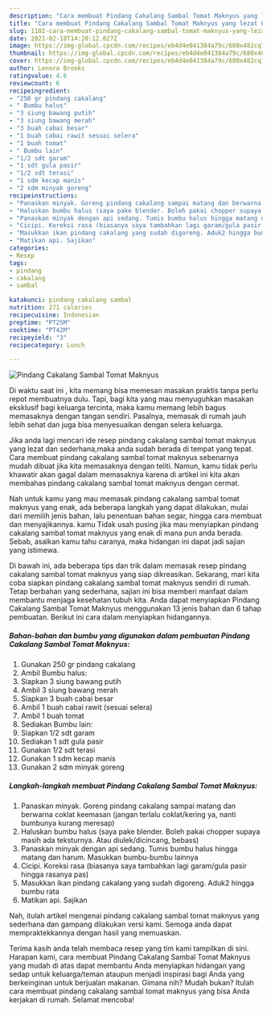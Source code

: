 ```yaml
---
description: "Cara membuat Pindang Cakalang Sambal Tomat Maknyus yang lezat Untuk Jualan"
title: "Cara membuat Pindang Cakalang Sambal Tomat Maknyus yang lezat Untuk Jualan"
slug: 1102-cara-membuat-pindang-cakalang-sambal-tomat-maknyus-yang-lezat-untuk-jualan
date: 2021-02-18T14:20:12.027Z
image: https://img-global.cpcdn.com/recipes/eb4d4e041384a79c/680x482cq70/pindang-cakalang-sambal-tomat-maknyus-foto-resep-utama.jpg
thumbnail: https://img-global.cpcdn.com/recipes/eb4d4e041384a79c/680x482cq70/pindang-cakalang-sambal-tomat-maknyus-foto-resep-utama.jpg
cover: https://img-global.cpcdn.com/recipes/eb4d4e041384a79c/680x482cq70/pindang-cakalang-sambal-tomat-maknyus-foto-resep-utama.jpg
author: Lenora Brooks
ratingvalue: 4.6
reviewcount: 6
recipeingredient:
- "250 gr pindang cakalang"
- " Bumbu halus"
- "3 siung bawang putih"
- "3 siung bawang merah"
- "3 buah cabai besar"
- "1 buah cabai rawit sesuai selera"
- "1 buah tomat"
- " Bumbu lain"
- "1/2 sdt garam"
- "1 sdt gula pasir"
- "1/2 sdt terasi"
- "1 sdm kecap manis"
- "2 sdm minyak goreng"
recipeinstructions:
- "Panaskan minyak. Goreng pindang cakalang sampai matang dan berwarna coklat keemasan (jangan terlalu coklat/kering ya, nanti bumbunya kurang meresap)"
- "Haluskan bumbu halus (saya pake blender. Boleh pakai chopper supaya masih ada teksturnya. Atau diulek/dicincang, bebass)"
- "Panaskan minyak dengan api sedang. Tumis bumbu halus hingga matang dan harum. Masukkan bumbu-bumbu lainnya"
- "Cicipi. Koreksi rasa (biasanya saya tambahkan lagi garam/gula pasir hingga rasanya pas)"
- "Masukkan ikan pindang cakalang yang sudah digoreng. Aduk2 hingga bumbu rata"
- "Matikan api. Sajikan"
categories:
- Resep
tags:
- pindang
- cakalang
- sambal

katakunci: pindang cakalang sambal 
nutrition: 271 calories
recipecuisine: Indonesian
preptime: "PT25M"
cooktime: "PT42M"
recipeyield: "3"
recipecategory: Lunch

---
```



![Pindang Cakalang Sambal Tomat Maknyus](https://img-global.cpcdn.com/recipes/eb4d4e041384a79c/680x482cq70/pindang-cakalang-sambal-tomat-maknyus-foto-resep-utama.jpg)

Di waktu  saat ini , kita memang bisa memesan masakan praktis tanpa perlu repot membuatnya dulu. Tapi, bagi kita yang mau menyuguhkan masakan eksklusif bagi keluarga tercinta, maka kamu memang lebih bagus memasaknya dengan tangan sendiri. Pasalnya, memasak di rumah jauh lebih sehat dan juga bisa menyesuaikan dengan selera keluarga.

Jika anda lagi mencari ide resep pindang cakalang sambal tomat maknyus yang lezat dan sederhana,maka anda sudah berada di tempat yang tepat. Cara membuat pindang cakalang sambal tomat maknyus  sebenarnya mudah dibuat jika kita memasaknya dengan teliti. Namun, kamu tidak perlu khawatir akan gagal dalam memasaknya 
karena di artikel ini kita akan membahas pindang cakalang sambal tomat maknyus dengan cermat.  



Nah untuk kamu yang mau memasak pindang cakalang sambal tomat maknyus yang enak, ada beberapa langkah yang dapat dilakukan, mulai dari memilih jenis bahan, lalu penentuan bahan segar, hingga cara membuat dan menyajikannya. kamu Tidak usah pusing jika mau menyiapkan pindang cakalang sambal tomat maknyus yang enak di mana pun anda berada. Sebab, asalkan kamu  tahu caranya, maka hidangan ini dapat jadi sajian yang istimewa.

Di bawah ini, ada beberapa tips dan trik dalam memasak resep pindang cakalang sambal tomat maknyus yang siap dikreasikan. Sekarang, mari kita coba siapkan pindang cakalang sambal tomat maknyus sendiri di rumah. Tetap berbahan yang sederhana, sajian ini bisa memberi manfaat dalam membantu menjaga kesehatan tubuh kita. Anda dapat menyiapkan Pindang Cakalang Sambal Tomat Maknyus menggunakan 13 jenis bahan dan 6 tahap pembuatan. Berikut ini cara dalam menyiapkan hidangannya.

<!--inarticleads1-->

##### Bahan-bahan dan bumbu yang digunakan dalam pembuatan Pindang Cakalang Sambal Tomat Maknyus:

1. Gunakan 250 gr pindang cakalang
1. Ambil  Bumbu halus:
1. Siapkan 3 siung bawang putih
1. Ambil 3 siung bawang merah
1. Siapkan 3 buah cabai besar
1. Ambil 1 buah cabai rawit (sesuai selera)
1. Ambil 1 buah tomat
1. Sediakan  Bumbu lain:
1. Siapkan 1/2 sdt garam
1. Sediakan 1 sdt gula pasir
1. Gunakan 1/2 sdt terasi
1. Gunakan 1 sdm kecap manis
1. Gunakan 2 sdm minyak goreng




<!--inarticleads2-->

##### Langkah-langkah membuat Pindang Cakalang Sambal Tomat Maknyus:

1. Panaskan minyak. Goreng pindang cakalang sampai matang dan berwarna coklat keemasan (jangan terlalu coklat/kering ya, nanti bumbunya kurang meresap)
1. Haluskan bumbu halus (saya pake blender. Boleh pakai chopper supaya masih ada teksturnya. Atau diulek/dicincang, bebass)
1. Panaskan minyak dengan api sedang. Tumis bumbu halus hingga matang dan harum. Masukkan bumbu-bumbu lainnya
1. Cicipi. Koreksi rasa (biasanya saya tambahkan lagi garam/gula pasir hingga rasanya pas)
1. Masukkan ikan pindang cakalang yang sudah digoreng. Aduk2 hingga bumbu rata
1. Matikan api. Sajikan




Nah, itulah artikel mengenai  pindang cakalang sambal tomat maknyus  yang sederhana dan gampang dilakukan versi kami. Semoga anda dapat mempraktekkannya dengan hasil yang memuaskan. 

Terima kasih anda telah membaca resep yang tim kami tampilkan di sini. Harapan kami, cara membuat  Pindang Cakalang Sambal Tomat Maknyus yang mudah di atas dapat membantu Anda menyiapkan hidangan yang sedap untuk keluarga/teman ataupun menjadi inspirasi bagi Anda yang berkeinginan untuk berjualan makanan. Gimana nih? Mudah bukan? Itulah cara membuat pindang cakalang sambal tomat maknyus yang bisa Anda kerjakan di rumah. Selamat mencoba!

